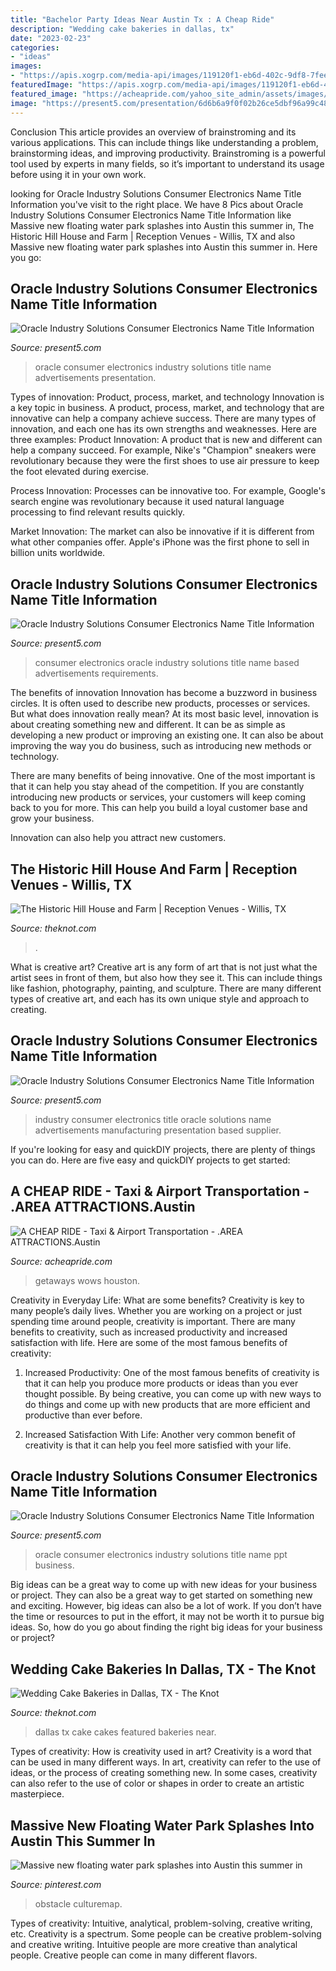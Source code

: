 ```yaml
---
title: "Bachelor Party Ideas Near Austin Tx : A Cheap Ride"
description: "Wedding cake bakeries in dallas, tx"
date: "2023-02-23"
categories:
- "ideas"
images:
- "https://apis.xogrp.com/media-api/images/119120f1-eb6d-402c-9df8-7fee06382d29~rs_604.402.fit"
featuredImage: "https://apis.xogrp.com/media-api/images/119120f1-eb6d-402c-9df8-7fee06382d29~rs_604.402.fit"
featured_image: "https://acheapride.com/yahoo_site_admin/assets/images/A_Cheap_Ride_-_Web_Site_Photos_-_Lake_Austin_Spa__Resort.240225942_std.jpg"
image: "https://present5.com/presentation/6d6b6a9f0f02b26ce5dbf96a99c48af1/image-17.jpg"
---
```



Conclusion
This article provides an overview of brainstroming and its various applications. This can include things like understanding a problem, brainstorming ideas, and improving productivity. Brainstroming is a powerful tool used by experts in many fields, so it’s important to understand its usage before using it in your own work.

	

		
looking for Oracle Industry Solutions Consumer Electronics Name Title Information you've visit to the right place. We have 8 Pics about Oracle Industry Solutions Consumer Electronics Name Title Information like Massive new floating water park splashes into Austin this summer in, The Historic Hill House and Farm | Reception Venues - Willis, TX and also Massive new floating water park splashes into Austin this summer in. Here you go:
		
    
## Oracle Industry Solutions Consumer Electronics Name Title Information

<img loading=lazy src="https://present5.com/presentation/6d6b6a9f0f02b26ce5dbf96a99c48af1/image-20.jpg" onerror="this.onerror=null;this.src='https://tse1.mm.bing.net/th?id=OIP.tMxSMivlbY4gN0J8xiWqBQHaFj&amp;pid=15.1';" alt="Oracle Industry Solutions Consumer Electronics Name Title Information">

_Source: present5.com_

>oracle consumer electronics industry solutions title name advertisements presentation. 

	

Types of innovation: Product, process, market, and technology
Innovation is a key topic in business. A product, process, market, and technology that are innovative can help a company achieve success. There are many types of innovation, and each one has its own strengths and weaknesses. Here are three examples: 
Product Innovation: A product that is new and different can help a company succeed. For example, Nike's "Champion" sneakers were revolutionary because they were the first shoes to use air pressure to keep the foot elevated during exercise.

Process Innovation: Processes can be innovative too. For example, Google's search engine was revolutionary because it used natural language processing to find relevant results quickly.

Market Innovation: The market can also be innovative if it is different from what other companies offer. Apple's iPhone was the first phone to sell in billion units worldwide.

    
## Oracle Industry Solutions Consumer Electronics Name Title Information

<img loading=lazy src="https://present5.com/presentation/6d6b6a9f0f02b26ce5dbf96a99c48af1/image-17.jpg" onerror="this.onerror=null;this.src='https://tse2.mm.bing.net/th?id=OIP.Ij49oEDc2p62yd2T15hNUgHaFj&amp;pid=15.1';" alt="Oracle Industry Solutions Consumer Electronics Name Title Information">

_Source: present5.com_

>consumer electronics oracle industry solutions title name based advertisements requirements. 

	

The benefits of innovation
Innovation has become a buzzword in business circles. It is often used to describe new products, processes or services. But what does innovation really mean?
At its most basic level, innovation is about creating something new and different. It can be as simple as developing a new product or improving an existing one. It can also be about improving the way you do business, such as introducing new methods or technology.

There are many benefits of being innovative. One of the most important is that it can help you stay ahead of the competition. If you are constantly introducing new products or services, your customers will keep coming back to you for more. This can help you build a loyal customer base and grow your business.

Innovation can also help you attract new customers.

    
## The Historic Hill House And Farm | Reception Venues - Willis, TX

<img loading=lazy src="https://media-api.xogrp.com/images/d5e065c5-9dba-40e3-bbd5-bd8d1428ad86~rs_720.480" onerror="this.onerror=null;this.src='https://tse2.mm.bing.net/th?id=OIP.BlI4foWNd93uiHwD2ex3WQHaE8&amp;pid=15.1';" alt="The Historic Hill House and Farm | Reception Venues - Willis, TX">

_Source: theknot.com_

>. 

	

What is creative art?
Creative art is any form of art that is not just what the artist sees in front of them, but also how they see it. This can include things like fashion, photography, painting, and sculpture. There are many different types of creative art, and each has its own unique style and approach to creating.

    
## Oracle Industry Solutions Consumer Electronics Name Title Information

<img loading=lazy src="https://present5.com/presentation/6d6b6a9f0f02b26ce5dbf96a99c48af1/image-36.jpg" onerror="this.onerror=null;this.src='https://tse1.mm.bing.net/th?id=OIP.M2jNUAwL3ZvwMBCEup-dBwHaFj&amp;pid=15.1';" alt="Oracle Industry Solutions Consumer Electronics Name Title Information">

_Source: present5.com_

>industry consumer electronics title oracle solutions name advertisements manufacturing presentation based supplier. 

	

If you're looking for easy and quickDIY projects, there are plenty of things you can do. Here are five easy and quickDIY projects to get started: 

    
## A CHEAP RIDE - Taxi &amp; Airport Transportation - .AREA ATTRACTIONS.Austin

<img loading=lazy src="https://acheapride.com/yahoo_site_admin/assets/images/A_Cheap_Ride_-_Web_Site_Photos_-_Lake_Austin_Spa__Resort.240225942_std.jpg" onerror="this.onerror=null;this.src='https://tse1.mm.bing.net/th?id=OIP.RWis-N_vMBiNoKJWt1iQFwHaKC&amp;pid=15.1';" alt="A CHEAP RIDE - Taxi &amp; Airport Transportation - .AREA ATTRACTIONS.Austin">

_Source: acheapride.com_

>getaways wows houston. 

	

Creativity in Everyday Life: What are some benefits?
Creativity is key to many people’s daily lives. Whether you are working on a project or just spending time around people, creativity is important. There are many benefits to creativity, such as increased productivity and increased satisfaction with life. Here are some of the most famous benefits of creativity: 
1) Increased Productivity: One of the most famous benefits of creativity is that it can help you produce more products or ideas than you ever thought possible. By being creative, you can come up with new ways to do things and come up with new products that are more efficient and productive than ever before. 

2) Increased Satisfaction With Life: Another very common benefit of creativity is that it can help you feel more satisfied with your life.

    
## Oracle Industry Solutions Consumer Electronics Name Title Information

<img loading=lazy src="https://present5.com/presentation/6d6b6a9f0f02b26ce5dbf96a99c48af1/image-71.jpg" onerror="this.onerror=null;this.src='https://tse1.mm.bing.net/th?id=OIP.n44-GxptvO3addjlorXvHAHaFj&amp;pid=15.1';" alt="Oracle Industry Solutions Consumer Electronics Name Title Information">

_Source: present5.com_

>oracle consumer electronics industry solutions title name ppt business. 

	

Big ideas can be a great way to come up with new ideas for your business or project. They can also be a great way to get started on something new and exciting. However, big ideas can also be a lot of work. If you don’t have the time or resources to put in the effort, it may not be worth it to pursue big ideas. So, how do you go about finding the right big ideas for your business or project?

    
## Wedding Cake Bakeries In Dallas, TX - The Knot

<img loading=lazy src="https://apis.xogrp.com/media-api/images/119120f1-eb6d-402c-9df8-7fee06382d29~rs_604.402.fit" onerror="this.onerror=null;this.src='https://tse3.mm.bing.net/th?id=OIP.wUxeYt2sZqRcdXcuBKGfTQAAAA&amp;pid=15.1';" alt="Wedding Cake Bakeries in Dallas, TX - The Knot">

_Source: theknot.com_

>dallas tx cake cakes featured bakeries near. 

	

Types of creativity: How is creativity used in art?
Creativity is a word that can be used in many different ways. In art, creativity can refer to the use of ideas, or the process of creating something new. In some cases, creativity can also refer to the use of color or shapes in order to create an artistic masterpiece.

    
## Massive New Floating Water Park Splashes Into Austin This Summer In

<img loading=lazy src="https://i.pinimg.com/originals/40/bf/93/40bf93e262ab9034f34e463729fadf45.png" onerror="this.onerror=null;this.src='https://tse1.mm.bing.net/th?id=OIP.6WksOgJlRseKTg9vLVUTjwHaFj&amp;pid=15.1';" alt="Massive new floating water park splashes into Austin this summer in">

_Source: pinterest.com_

>obstacle culturemap. 

	

Types of creativity: Intuitive, analytical, problem-solving, creative writing, etc.
Creativity is a spectrum. Some people can be creative problem-solving and creative writing. Intuitive people are more creative than analytical people. Creative people can come in many different flavors.

